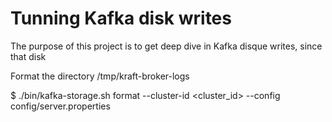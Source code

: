 # Tunning Kafka disk writes

The purpose of this project is to get deep dive in Kafka disque writes, since that disk 



Format the directory /tmp/kraft-broker-logs 

$ ./bin/kafka-storage.sh format --cluster-id <cluster_id> --config config/server.properties

